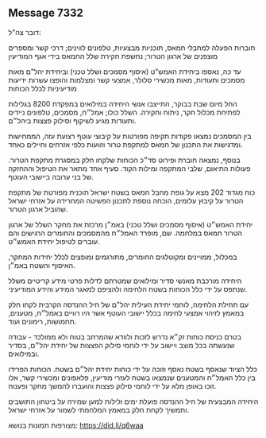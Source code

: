 ## Message 7332

דובר צה"ל:

חוברות הפעלה למחבלי חמאס, תוכניות מבצעיות, טלפונים לווינים; דרכי קשר ומספרים מוצפנים של ארגון הטרור; נחשפת חקירת שלל החמאס בידי אגף המודיעין

עד כה, נאספו ביחידת האמש"ט (איסוף מסמכים ושלל טכני) וביחידת יהל"ם מאות מסמכים ותעודות, מאות מכשירי סלולר, אמצעי קשר ומצלמות והופצו עשרות ידיעות מודיעיניות לכלל הכוחות

החל מיום שבת בבוקר, התייצבו אנשי היחידה במילואים במפקדת 8200 בגלילות לפתיחת מכלול חקר, ניתוח וחקירה. השלל כולו; אמל״ח, מסמכים, טלפונים ניידים ותעודות מגיע לשיקוף וסילוק פצצות ביהל״ם.

בין המסמכים נמצאו פקודות תקיפה מפורטות על קיבוצי עוטף רצועת עזה, הממחישות ומדגישות את התכנון של חמאס למתקפת טרור וזוועות כלפי אזרחים וחיילים כאחד.

בנוסף, נמצאה חוברת ופירוט סד״כ הכוחות שלקחו חלק במסגרת מתקפת הטרור. פעולות התיאום, שלבי המתקפה ומילות הקוד. סעיף אחד מתאר את הטיפול וההחזקה של בני ערובה ביישובי העוטף.  

כוח מגדוד 202 מצא על גופת מחבל חמאס בשטח ישראל תוכנית מפורטת של מתקפת הטרור על קיבוץ עלומים, הוכחה נוספת לתכנון הפשיטה המחרידה על אזרחי ישראל שהוביל ארגון הטרור. 

יחידת האמש״ט (איסוף מסמכים ושלל טכני) באמ״ן מרכזת את מחקר השלל של ארגון הטרור חמאס במלחמה. שם, מופרד האמל״ח מהמסמכים והחומרים הרגישים והם עוברים לטיפול יחידת האמש״ט.

במכלול, ממויינים ומקוטלגים החומרים, מתורגמים ומופצים לכלל יחידות המחקר, האיסוף והשטח באמ״ן.

היחידה מורכבת מאנשי סדיר ומילואים שמטרתם לדלות פרטי מידע קריטיים משלל שנתפס על ידי כלל הכוחות בשטח הלחימה ולהציפם למאגר המידע והידע המודיעיני.

עם תחילת הלחימה, לוחמי יחידת העילית יהל"ם של חיל ההנדסה הקרבית לקחו חלק במאמץ לזיהוי אמצעי לחימה בכלל יישובי העוטף אשר היו רוויים באמל״ח, מטענים, תחמושות, רימונים ועוד. 

בטרם כניסת כוחות זק״א נדרש לזכות ולוודא שהמרחב בטוח ולא ממולכד - עבודה שנעשתה בכל מוצב ויישוב על ידי לוחמי סילוק הפצצות של יחידת יהל״ם, בסדיר ובמילואים. 

כלל הציוד שנאסף בשטח נאסף וזוכה על ידי כוחות יחידת יהל״ם בשטח.
הכוחות הפרידו בין כלל האמל״ח והמטענים שנמצאו בשטח לעזרי מודיעין, פלאפונים ומכשירי קשר, אלו זוכו באופן מלא על ידי לוחמי סילוק פצצות והועברו להמשך מחקר ופענוח.

היחידה המבצעית של חיל ההנדסה פועלת ימים ולילות למען שמירה על ביטחון התושבים ותמשיך לקחת חלק במאמץ המלחמתי לשמור על אזרחי ישראל.

מצורפות תמונות בנושא: https://did.li/q6waa

